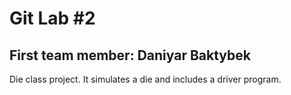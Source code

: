 # Git Lab #2
## First team member: Daniyar Baktybek

Die class project. It simulates a die and includes a driver program.